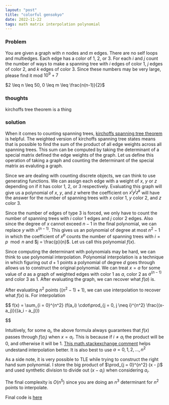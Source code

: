 ```yaml
---
layout: "post"
title: "colorful gensokyo"
date: 2022-11-22
tags: math matrix interpolation polynomial
---
```


### Problem

You are given a graph with $n$ nodes and $m$ edges. There are no self loops and multiedges. Each edge has a color of $1$, $2$, or $3$. For each $i$ and $j$ count the number of ways to make a spanning tree with $i$ edges of color $1$, $j$ edges of color $2$, and $k$ edges of color $3$. Since these numbers may be very large, please find it mod $10^9 + 7$


$2 \leq n \leq 50, 0 \leq m \leq \frac{n(n-1)}{2}$


### thoughts

kirchoffs tree theorem is a thing


### solution


When it comes to counting spanning trees, [kirchoffs spanning tree theorem](https://en.wikipedia.org/wiki/Kirchhoff%27s_theorem) is helpful. The weighted version of kirchoffs spanning tree states means that is possible to find the sum of the product of all edge weights across all spanning trees. This sum can be computed by taking the determinant of a special matrix defined the edge weights of the graph. Let us define this operation of taking a graph and counting the determinant of the special matrix as evaluting a graph.

Since we are dealing with counting discrete objects, we can think to use generating functions. We can assign each edge with a weight of $x$, $y$ or $z$ depending on if it has color $1$, $2$, or $3$ respectively. Evaluating this graph will give us a polynomial of $x$, $y$, and $z$ where the coefficient on $x^i y^j z^k$ will have the answer for the number of spanning trees with $x$ color 1, $y$ color 2, and $z$ color 3.

Since the number of edges of type $3$ is forced, we only have to count the number of spanning trees with $i$ color $1$ edges and $j$ color $2$ edges. Also since the degree of $x$ cannot exceed $n-1$ in the final polynomial, we can replace $y$ with $x^{(n-1)}$. This gives us an polynomial of degree at most $n^2 - 1$ in which the coefficient of $x^{p}$ counts the number of spanning trees with $i = p \mod n$ and $j = \frac{p}{n}$. Let us call this polynomial $f(x)$.

Since computing the determinant with polynomials may be hard, we can think to use polynomial interpolation. Polynomial interpolation is a technique in which figuring out $d + 1$ points a polynomial of degree $d$ goes through allows us to construct the original polynomial. We can treat $x = a$ for some value of $a$ as a graph of weighted edges with color $1$ as $a$, color $2$ as $a^{(n-1)}$ and color $3$ as $1$. After evaluating the graph, we can recover what $f(a)$ is.

After evaluating $n^2$ points ($(n^2 - 1) + 1$), we can use interpolation to recover what $f(x)$ is. For interpolation

$$
f(x) = \sum_{i = 0}^{n^2} (f(a_i) \cdot\prod_{j = 0, j \neq i}^{n^2} \frac{(x-a_j)}{(a_i - a_j)})

$$

Intuitively, for some $a_i$, the above formula always guarantees that $f(x)$ passes through $f(a_i)$ when $x = a_i$. This is because if $i \neq a_i$ the product will be $0$, and otherwise it will be $1$. [This math.stackexchange comment](https://math.stackexchange.com/a/1688336) helps undestand interpolation better. It is also best to use $a = {0, 1, 2, \dots, n^2}$

As a side note, it is very possible to TLE while trying to construct the right hand sum polynomial. I store the big product of $\prod_{j = 0}^{n^2} (x - j)$ and used synthetic division to divide out $(x - a_i)$ when considering $a_i$.

The final complexity is $O(n^5)$ since you are doing an $n^3$ determinant for $n^2$ points to interpolate.

Final code is [here](https://pastebin.com/DXjDtWC2)